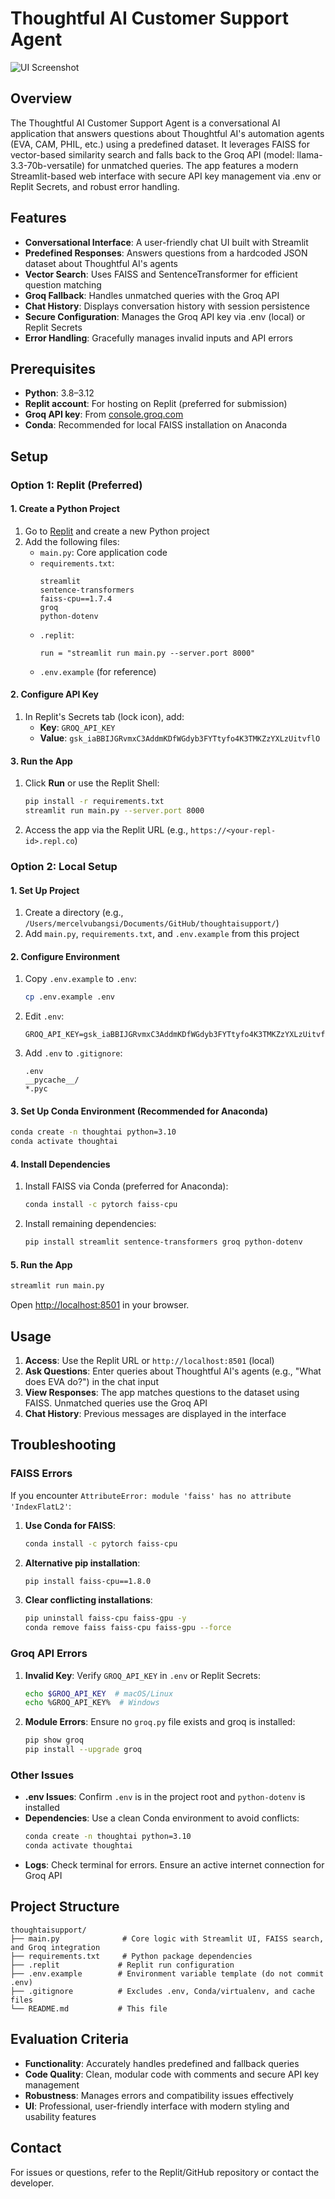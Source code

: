 # Thoughtful AI Customer Support Agent

![UI Screenshot](ui.png)

## Overview

The Thoughtful AI Customer Support Agent is a conversational AI application that answers questions about Thoughtful AI's automation agents (EVA, CAM, PHIL, etc.) using a predefined dataset. It leverages FAISS for vector-based similarity search and falls back to the Groq API (model: llama-3.3-70b-versatile) for unmatched queries. The app features a modern Streamlit-based web interface with secure API key management via .env or Replit Secrets, and robust error handling.

## Features

- **Conversational Interface**: A user-friendly chat UI built with Streamlit
- **Predefined Responses**: Answers questions from a hardcoded JSON dataset about Thoughtful AI's agents
- **Vector Search**: Uses FAISS and SentenceTransformer for efficient question matching
- **Groq Fallback**: Handles unmatched queries with the Groq API
- **Chat History**: Displays conversation history with session persistence
- **Secure Configuration**: Manages the Groq API key via .env (local) or Replit Secrets
- **Error Handling**: Gracefully manages invalid inputs and API errors

## Prerequisites

- **Python**: 3.8–3.12
- **Replit account**: For hosting on Replit (preferred for submission)
- **Groq API key**: From [console.groq.com](https://console.groq.com)
- **Conda**: Recommended for local FAISS installation on Anaconda

## Setup

### Option 1: Replit (Preferred)

#### 1. Create a Python Project

1. Go to [Replit](https://replit.com) and create a new Python project
2. Add the following files:
   - `main.py`: Core application code
   - `requirements.txt`:
     ```
     streamlit
     sentence-transformers
     faiss-cpu==1.7.4
     groq
     python-dotenv
     ```
   - `.replit`:
     ```
     run = "streamlit run main.py --server.port 8000"
     ```
   - `.env.example` (for reference)

#### 2. Configure API Key

1. In Replit's Secrets tab (lock icon), add:
   - **Key**: `GROQ_API_KEY`
   - **Value**: `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`

#### 3. Run the App

1. Click **Run** or use the Replit Shell:
   ```bash
   pip install -r requirements.txt
   streamlit run main.py --server.port 8000
   ```
2. Access the app via the Replit URL (e.g., `https://<your-repl-id>.repl.co`)

### Option 2: Local Setup

#### 1. Set Up Project

1. Create a directory (e.g., `/Users/mercelvubangsi/Documents/GitHub/thoughtaisupport/`)
2. Add `main.py`, `requirements.txt`, and `.env.example` from this project

#### 2. Configure Environment

1. Copy `.env.example` to `.env`:
   ```bash
   cp .env.example .env
   ```
2. Edit `.env`:
   ```
   GROQ_API_KEY=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
   ```
3. Add `.env` to `.gitignore`:
   ```
   .env
   __pycache__/
   *.pyc
   ```

#### 3. Set Up Conda Environment (Recommended for Anaconda)

```bash
conda create -n thoughtai python=3.10
conda activate thoughtai
```

#### 4. Install Dependencies

1. Install FAISS via Conda (preferred for Anaconda):
   ```bash
   conda install -c pytorch faiss-cpu
   ```
2. Install remaining dependencies:
   ```bash
   pip install streamlit sentence-transformers groq python-dotenv
   ```

#### 5. Run the App

```bash
streamlit run main.py
```

Open [http://localhost:8501](http://localhost:8501) in your browser.

## Usage

1. **Access**: Use the Replit URL or `http://localhost:8501` (local)
2. **Ask Questions**: Enter queries about Thoughtful AI's agents (e.g., "What does EVA do?") in the chat input
3. **View Responses**: The app matches questions to the dataset using FAISS. Unmatched queries use the Groq API
4. **Chat History**: Previous messages are displayed in the interface

## Troubleshooting

### FAISS Errors

If you encounter `AttributeError: module 'faiss' has no attribute 'IndexFlatL2'`:

1. **Use Conda for FAISS**:
   ```bash
   conda install -c pytorch faiss-cpu
   ```

2. **Alternative pip installation**:
   ```bash
   pip install faiss-cpu==1.8.0
   ```

3. **Clear conflicting installations**:
   ```bash
   pip uninstall faiss-cpu faiss-gpu -y
   conda remove faiss faiss-cpu faiss-gpu --force
   ```

### Groq API Errors

1. **Invalid Key**: Verify `GROQ_API_KEY` in `.env` or Replit Secrets:
   ```bash
   echo $GROQ_API_KEY  # macOS/Linux
   echo %GROQ_API_KEY%  # Windows
   ```

2. **Module Errors**: Ensure no `groq.py` file exists and groq is installed:
   ```bash
   pip show groq
   pip install --upgrade groq
   ```

### Other Issues

- **.env Issues**: Confirm `.env` is in the project root and `python-dotenv` is installed
- **Dependencies**: Use a clean Conda environment to avoid conflicts:
  ```bash
  conda create -n thoughtai python=3.10
  conda activate thoughtai
  ```
- **Logs**: Check terminal for errors. Ensure an active internet connection for Groq API

## Project Structure

```
thoughtaisupport/
├── main.py              # Core logic with Streamlit UI, FAISS search, and Groq integration
├── requirements.txt     # Python package dependencies
├── .replit             # Replit run configuration
├── .env.example        # Environment variable template (do not commit .env)
├── .gitignore          # Excludes .env, Conda/virtualenv, and cache files
└── README.md           # This file
```

## Evaluation Criteria

- **Functionality**: Accurately handles predefined and fallback queries
- **Code Quality**: Clean, modular code with comments and secure API key management
- **Robustness**: Manages errors and compatibility issues effectively
- **UI**: Professional, user-friendly interface with modern styling and usability features

## Contact

For issues or questions, refer to the Replit/GitHub repository or contact the developer.